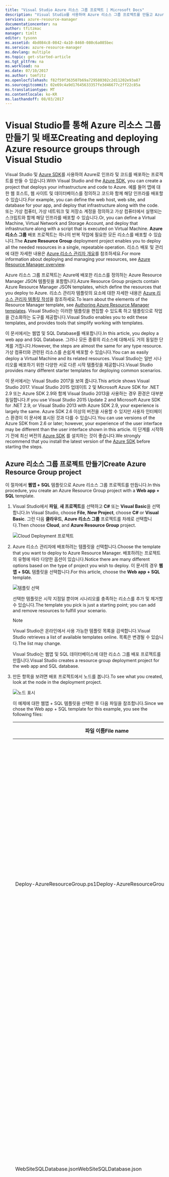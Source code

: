```yaml
---
title: "Visual Studio Azure 리소스 그룹 프로젝트 | Microsoft Docs"
description: "Visual Studio를 사용하여 Azure 리소스 그룹 프로젝트를 만들고 Azure에 리소스를 배포합니다."
services: azure-resource-manager
documentationcenter: na
author: tfitzmac
manager: timlt
editor: tysonn
ms.assetid: 4bd084c8-0842-4a10-8460-080c6a085bec
ms.service: azure-resource-manager
ms.devlang: multiple
ms.topic: get-started-article
ms.tgt_pltfrm: na
ms.workload: na
ms.date: 07/10/2017
ms.author: tomfitz
ms.openlocfilehash: f82f59f363507b69a729580302c2d11202e93a87
ms.sourcegitcommit: 02e69c4a9d17645633357fe3d46677c2ff22c85a
ms.translationtype: MT
ms.contentlocale: ko-KR
ms.lasthandoff: 08/03/2017
---
```

# <a name="creating-and-deploying-azure-resource-groups-through-visual-studio"></a><span data-ttu-id="9e3e6-103">Visual Studio를 통해 Azure 리소스 그룹 만들기 및 배포</span><span class="sxs-lookup"><span data-stu-id="9e3e6-103">Creating and deploying Azure resource groups through Visual Studio</span></span>
<span data-ttu-id="9e3e6-104">Visual Studio 및 [Azure SDK](https://azure.microsoft.com/downloads/)를 사용하여 Azure로 인프라 및 코드를 배포하는 프로젝트를 만들 수 있습니다.</span><span class="sxs-lookup"><span data-stu-id="9e3e6-104">With Visual Studio and the [Azure SDK](https://azure.microsoft.com/downloads/), you can create a project that deploys your infrastructure and code to Azure.</span></span> <span data-ttu-id="9e3e6-105">예를 들어 앱에 대한 웹 호스트, 웹 사이트 및 데이터베이스를 정의하고 코드와 함께 해당 인프라를 배포할 수 있습니다.</span><span class="sxs-lookup"><span data-stu-id="9e3e6-105">For example, you can define the web host, web site, and database for your app, and deploy that infrastructure along with the code.</span></span> <span data-ttu-id="9e3e6-106">또는 가상 컴퓨터, 가상 네트워크 및 저장소 계정을 정의하고 가상 컴퓨터에서 실행되는 스크립트와 함께 해당 인프라를 배포할 수 있습니다.</span><span class="sxs-lookup"><span data-stu-id="9e3e6-106">Or, you can define a Virtual Machine, Virtual Network and Storage Account, and deploy that infrastructure along with a script that is executed on Virtual Machine.</span></span> <span data-ttu-id="9e3e6-107">**Azure 리소스 그룹** 배포 프로젝트는 하나의 반복 작업에 필요한 모든 리소스를 배포할 수 있습니다.</span><span class="sxs-lookup"><span data-stu-id="9e3e6-107">The **Azure Resource Group** deployment project enables you to deploy all the needed resources in a single, repeatable operation.</span></span> <span data-ttu-id="9e3e6-108">리소스 배포 및 관리에 대한 자세한 내용은 [Azure 리소스 관리자 개요](resource-group-overview.md)를 참조하세요.</span><span class="sxs-lookup"><span data-stu-id="9e3e6-108">For more information about deploying and managing your resources, see [Azure Resource Manager overview](resource-group-overview.md).</span></span>

<span data-ttu-id="9e3e6-109">Azure 리소스 그룹 프로젝트는 Azure에 배포한 리소스를 정의하는 Azure Resource Manager JSON 템플릿을 포함합니다.</span><span class="sxs-lookup"><span data-stu-id="9e3e6-109">Azure Resource Group projects contain Azure Resource Manager JSON templates, which define the resources that you deploy to Azure.</span></span> <span data-ttu-id="9e3e6-110">리소스 관리자 템플릿의 요소에 대한 자세한 내용은 [Azure 리소스 관리자 템플릿 작성](resource-group-authoring-templates.md)을 참조하세요.</span><span class="sxs-lookup"><span data-stu-id="9e3e6-110">To learn about the elements of the Resource Manager template, see [Authoring Azure Resource Manager templates](resource-group-authoring-templates.md).</span></span> <span data-ttu-id="9e3e6-111">Visual Studio는 이러한 템플릿을 편집할 수 있도록 하고 템플릿으로 작업을 간소화하는 도구를 제공합니다.</span><span class="sxs-lookup"><span data-stu-id="9e3e6-111">Visual Studio enables you to edit these templates, and provides tools that simplify working with templates.</span></span>

<span data-ttu-id="9e3e6-112">이 문서에서는 웹앱 및 SQL Database를 배포합니다.</span><span class="sxs-lookup"><span data-stu-id="9e3e6-112">In this article, you deploy a web app and SQL Database.</span></span> <span data-ttu-id="9e3e6-113">그러나 모든 종류의 리소스에 대해서도 거의 동일한 단계를 거칩니다.</span><span class="sxs-lookup"><span data-stu-id="9e3e6-113">However, the steps are almost the same for any type resource.</span></span> <span data-ttu-id="9e3e6-114">가상 컴퓨터와 관련된 리소스를 손쉽게 배포할 수 있습니다.</span><span class="sxs-lookup"><span data-stu-id="9e3e6-114">You can as easily deploy a Virtual Machine and its related resources.</span></span> <span data-ttu-id="9e3e6-115">Visual Studio는 일반 시나리오를 배포하기 위한 다양한 서로 다른 시작 템플릿을 제공합니다.</span><span class="sxs-lookup"><span data-stu-id="9e3e6-115">Visual Studio provides many different starter templates for deploying common scenarios.</span></span>

<span data-ttu-id="9e3e6-116">이 문서에서는 Visual Studio 2017을 보여 줍니다.</span><span class="sxs-lookup"><span data-stu-id="9e3e6-116">This article shows Visual Studio 2017.</span></span> <span data-ttu-id="9e3e6-117">Visual Studio 2015 업데이트 2 및 Microsoft Azure SDK for .NET 2.9 또는 Azure SDK 2.9와 함께 Visual Studio 2013을 사용하는 경우 환경은 대부분 동일합니다.</span><span class="sxs-lookup"><span data-stu-id="9e3e6-117">If you use Visual Studio 2015 Update 2 and Microsoft Azure SDK for .NET 2.9, or Visual Studio 2013 with Azure SDK 2.9, your experience is largely the same.</span></span> <span data-ttu-id="9e3e6-118">Azure SDK 2.6 이상의 버전을 사용할 수 있지만 사용자 인터페이스 환경이 이 문서에 표시된 것과 다를 수 있습니다.</span><span class="sxs-lookup"><span data-stu-id="9e3e6-118">You can use versions of the Azure SDK from 2.6 or later; however, your experience of the user interface may be different than the user interface shown in this article.</span></span> <span data-ttu-id="9e3e6-119">이 단계를 시작하기 전에 최신 버전의 [Azure SDK](https://azure.microsoft.com/downloads/) 를 설치하는 것이 좋습니다.</span><span class="sxs-lookup"><span data-stu-id="9e3e6-119">We strongly recommend that you install the latest version of the [Azure SDK](https://azure.microsoft.com/downloads/) before starting the steps.</span></span> 

## <a name="create-azure-resource-group-project"></a><span data-ttu-id="9e3e6-120">Azure 리소스 그룹 프로젝트 만들기</span><span class="sxs-lookup"><span data-stu-id="9e3e6-120">Create Azure Resource Group project</span></span>
<span data-ttu-id="9e3e6-121">이 절차에서 **웹앱 + SQL** 템플릿으로 Azure 리소스 그룹 프로젝트를 만듭니다.</span><span class="sxs-lookup"><span data-stu-id="9e3e6-121">In this procedure, you create an Azure Resource Group project with a **Web app + SQL** template.</span></span>

1. <span data-ttu-id="9e3e6-122">Visual Studio에서 **파일**, **새 프로젝트**를 선택하고 **C#** 또는 **Visual Basic**을 선택합니다.</span><span class="sxs-lookup"><span data-stu-id="9e3e6-122">In Visual Studio, choose **File**, **New Project**, choose **C#** or **Visual Basic**.</span></span> <span data-ttu-id="9e3e6-123">그런 다음 **클라우드**, **Azure 리소스 그룹** 프로젝트를 차례로 선택합니다.</span><span class="sxs-lookup"><span data-stu-id="9e3e6-123">Then choose **Cloud**, and **Azure Resource Group** project.</span></span>
   
    ![Cloud Deployment 프로젝트](./media/vs-azure-tools-resource-groups-deployment-projects-create-deploy/create-project.png)
2. <span data-ttu-id="9e3e6-125">Azure 리소스 관리자에 배포하려는 템플릿을 선택합니다.</span><span class="sxs-lookup"><span data-stu-id="9e3e6-125">Choose the template that you want to deploy to Azure Resource Manager.</span></span> <span data-ttu-id="9e3e6-126">배포하려는 프로젝트의 유형에 따라 다양한 옵션이 있습니다.</span><span class="sxs-lookup"><span data-stu-id="9e3e6-126">Notice there are many different options based on the type of project you wish to deploy.</span></span> <span data-ttu-id="9e3e6-127">이 문서의 경우 **웹앱 + SQL** 템플릿을 선택합니다.</span><span class="sxs-lookup"><span data-stu-id="9e3e6-127">For this article, choose the **Web app + SQL** template.</span></span>
   
    ![템플릿 선택](./media/vs-azure-tools-resource-groups-deployment-projects-create-deploy/select-project.png)
   
    <span data-ttu-id="9e3e6-129">선택한 템플릿은 시작 지점일 뿐이며 시나리오를 충족하는 리소스를 추가 및 제거할 수 있습니다.</span><span class="sxs-lookup"><span data-stu-id="9e3e6-129">The template you pick is just a starting point; you can add and remove resources to fulfill your scenario.</span></span>
   
   > [!NOTE]
   > <span data-ttu-id="9e3e6-130">Visual Studio은 온라인에서 사용 가능한 템플릿 목록을 검색합니다.</span><span class="sxs-lookup"><span data-stu-id="9e3e6-130">Visual Studio retrieves a list of available templates online.</span></span> <span data-ttu-id="9e3e6-131">목록은 변경될 수 있습니다.</span><span class="sxs-lookup"><span data-stu-id="9e3e6-131">The list may change.</span></span>
   > 
   > 
   
    <span data-ttu-id="9e3e6-132">Visual Studio는 웹앱 및 SQL 데이터베이스에 대한 리소스 그룹 배포 프로젝트를 만듭니다.</span><span class="sxs-lookup"><span data-stu-id="9e3e6-132">Visual Studio creates a resource group deployment project for the web app and SQL database.</span></span>
3. <span data-ttu-id="9e3e6-133">만든 항목을 보려면 배포 프로젝트에서 노드를 봅니다.</span><span class="sxs-lookup"><span data-stu-id="9e3e6-133">To see what you created, look at the node in the deployment project.</span></span>
   
    ![노드 표시](./media/vs-azure-tools-resource-groups-deployment-projects-create-deploy/show-items.png)
   
    <span data-ttu-id="9e3e6-135">이 예제에 대한 웹앱 + SQL 템플릿을 선택한 후 다음 파일을 참조합니다.</span><span class="sxs-lookup"><span data-stu-id="9e3e6-135">Since we chose the Web app + SQL template for this example, you see the following files:</span></span> 
   
   | <span data-ttu-id="9e3e6-136">파일 이름</span><span class="sxs-lookup"><span data-stu-id="9e3e6-136">File name</span></span> | <span data-ttu-id="9e3e6-137">설명</span><span class="sxs-lookup"><span data-stu-id="9e3e6-137">Description</span></span> |
   | --- | --- |
   | <span data-ttu-id="9e3e6-138">Deploy-AzureResourceGroup.ps1</span><span class="sxs-lookup"><span data-stu-id="9e3e6-138">Deploy-AzureResourceGroup.ps1</span></span> |<span data-ttu-id="9e3e6-139">Azure Resource Manager를 배포할 PowerShell 명령을 호출하는 PowerShell 스크립트입니다.</span><span class="sxs-lookup"><span data-stu-id="9e3e6-139">A PowerShell script that invokes PowerShell commands to deploy to Azure Resource Manager.</span></span><br /><span data-ttu-id="9e3e6-140">**참고** 이 PowerShell 스크립트는 Visual Studio에서 템플릿을 배포하는 데 사용됩니다.</span><span class="sxs-lookup"><span data-stu-id="9e3e6-140">**Note** Visual Studio uses this PowerShell script to deploy your template.</span></span> <span data-ttu-id="9e3e6-141">이 스크립트를 변경하면 Visual Studio의 배포에 영향이 있으므로 신중해야 합니다.</span><span class="sxs-lookup"><span data-stu-id="9e3e6-141">Any changes you make to this script affect deployment in Visual Studio, so be careful.</span></span> |
   | <span data-ttu-id="9e3e6-142">WebSiteSQLDatabase.json</span><span class="sxs-lookup"><span data-stu-id="9e3e6-142">WebSiteSQLDatabase.json</span></span> |<span data-ttu-id="9e3e6-143">Azure에 배포하려는 인프라를 정의하는 Resource Manager 템플릿 및 배포하는 동안 제공할 수 있는 매개 변수입니다.</span><span class="sxs-lookup"><span data-stu-id="9e3e6-143">The Resource Manager template that defines the infrastructure you want deploy to Azure, and the parameters you can provide during deployment.</span></span> <span data-ttu-id="9e3e6-144">또한 Resource Manager가 리소스를 올바른 순서로 배포하도록 리소스 간의 종속성을 정의합니다.</span><span class="sxs-lookup"><span data-stu-id="9e3e6-144">It also defines the dependencies between the resources so Resource Manager deploys the resources in the correct order.</span></span> |
   | <span data-ttu-id="9e3e6-145">WebSiteSQLDatabase.parameters.json</span><span class="sxs-lookup"><span data-stu-id="9e3e6-145">WebSiteSQLDatabase.parameters.json</span></span> |<span data-ttu-id="9e3e6-146">템플릿에 필요한 값을 포함하는 매개 변수 파일입니다.</span><span class="sxs-lookup"><span data-stu-id="9e3e6-146">A parameters file that contains values needed by the template.</span></span> <span data-ttu-id="9e3e6-147">각 배포를 사용자 지정하는 값을 전달합니다.</span><span class="sxs-lookup"><span data-stu-id="9e3e6-147">You pass in parameter values to customize each deployment.</span></span> |
   
    <span data-ttu-id="9e3e6-148">모든 리소스 그룹 배포 프로젝트는 이러한 기본 파일을 포함합니다.</span><span class="sxs-lookup"><span data-stu-id="9e3e6-148">All resource group deployment projects contain these basic files.</span></span> <span data-ttu-id="9e3e6-149">다른 프로젝트는 다른 기능을 지원하는 추가 파일을 포함할 수 있습니다.</span><span class="sxs-lookup"><span data-stu-id="9e3e6-149">Other projects may contain additional files to support other functionality.</span></span>

## <a name="customize-the-resource-manager-template"></a><span data-ttu-id="9e3e6-150">리소스 관리자 템플릿 사용자 지정</span><span class="sxs-lookup"><span data-stu-id="9e3e6-150">Customize the Resource Manager template</span></span>
<span data-ttu-id="9e3e6-151">배포하려는 리소스를 설명하는 JSON 템플릿 파일을 수정하여 배포 프로젝트를 사용자 지정할 수 있습니다.</span><span class="sxs-lookup"><span data-stu-id="9e3e6-151">You can customize a deployment project by modifying the JSON templates that describe the resources you want to deploy.</span></span> <span data-ttu-id="9e3e6-152">JSON은 JavaScript Object Notation의 약어로, 쉽게 작업할 수 있는 직렬화된 데이터 형식입니다.</span><span class="sxs-lookup"><span data-stu-id="9e3e6-152">JSON stands for JavaScript Object Notation, and is a serialized data format that is easy to work with.</span></span> <span data-ttu-id="9e3e6-153">JSON 파일은 각 파일의 위쪽에서 참조하는 스키마를 사용합니다.</span><span class="sxs-lookup"><span data-stu-id="9e3e6-153">The JSON files use a schema that you reference at the top of each file.</span></span> <span data-ttu-id="9e3e6-154">스키마를 이해하려면 다운로드하여 분석할 수 있습니다.</span><span class="sxs-lookup"><span data-stu-id="9e3e6-154">If you want to understand the schema, you can download and analyze it.</span></span> <span data-ttu-id="9e3e6-155">스키마는 유효한 요소, 필드의 형식 및 포맷, 열거형 값의 가능한 값 등을 정의합니다.</span><span class="sxs-lookup"><span data-stu-id="9e3e6-155">The schema defines what elements are valid, the types and formats of fields, the possible values of enumerated values, and so on.</span></span> <span data-ttu-id="9e3e6-156">리소스 관리자 템플릿의 요소에 대한 자세한 내용은 [Azure 리소스 관리자 템플릿 작성](resource-group-authoring-templates.md)을 참조하세요.</span><span class="sxs-lookup"><span data-stu-id="9e3e6-156">To learn about the elements of the Resource Manager template, see [Authoring Azure Resource Manager templates](resource-group-authoring-templates.md).</span></span>

<span data-ttu-id="9e3e6-157">템플릿에서 작업하려면 **WebSiteSQLDatabase.json**을 엽니다.</span><span class="sxs-lookup"><span data-stu-id="9e3e6-157">To work on your template, open **WebSiteSQLDatabase.json**.</span></span>

<span data-ttu-id="9e3e6-158">Visual Studio 편집기는 Resource Manager 템플릿 편집에 도움이 되는 도구를 제공합니다.</span><span class="sxs-lookup"><span data-stu-id="9e3e6-158">The Visual Studio editor provides tools to assist you with editing the Resource Manager template.</span></span> <span data-ttu-id="9e3e6-159">**JSON 개요** 창을 통해 템플릿에 정의된 요소를 쉽게 볼 수 있습니다.</span><span class="sxs-lookup"><span data-stu-id="9e3e6-159">The **JSON Outline** window makes it easy to see the elements defined in your template.</span></span>

![JSON 개요 표시](./media/vs-azure-tools-resource-groups-deployment-projects-create-deploy/show-json-outline.png)

<span data-ttu-id="9e3e6-161">개요에서 요소 중 하나를 선택하면 템플릿의 해당 부분으로 이동하고 해당 JSON을 강조 표시합니다.</span><span class="sxs-lookup"><span data-stu-id="9e3e6-161">Selecting any of the elements in the outline takes you to that part of the template and highlights the corresponding JSON.</span></span>

![JSON로 이동](./media/vs-azure-tools-resource-groups-deployment-projects-create-deploy/navigate-json.png)

<span data-ttu-id="9e3e6-163">JSON 개요 창의 맨 위에 있는 **리소스 추가** 버튼을 선택하거나 **리소스**를 마우스 오른쪽 단추로 클릭하고 **새 리소스 추가**를 선택하여 리소스를 추가할 수 있습니다.</span><span class="sxs-lookup"><span data-stu-id="9e3e6-163">You can add a resource by either selecting the **Add Resource** button at the top of the JSON Outline window, or by right-clicking **resources** and selecting **Add New Resource**.</span></span>

![리소스 추가](./media/vs-azure-tools-resource-groups-deployment-projects-create-deploy/add-resource.png)

<span data-ttu-id="9e3e6-165">이 자습서의 경우 **저장소 계정** 을 선택하고 이름을 지정합니다.</span><span class="sxs-lookup"><span data-stu-id="9e3e6-165">For this tutorial, select **Storage Account** and give it a name.</span></span> <span data-ttu-id="9e3e6-166">11개 미만의 문자이며 숫자 및 소문자만을 포함하는 이름을 제공합니다.</span><span class="sxs-lookup"><span data-stu-id="9e3e6-166">Provide a name that is no more than 11 characters, and only contains numbers and lower-case letters.</span></span>

![저장소 추가](./media/vs-azure-tools-resource-groups-deployment-projects-create-deploy/add-storage.png)

<span data-ttu-id="9e3e6-168">추가된 리소스 뿐만 아니라 형식 저장소 계정에 대한 매개 변수 및 저장소 계정 이름에 대한 변수입니다.</span><span class="sxs-lookup"><span data-stu-id="9e3e6-168">Notice that not only was the resource added, but also a parameter for the type storage account, and a variable for the name of the storage account.</span></span>

![개요 표시](./media/vs-azure-tools-resource-groups-deployment-projects-create-deploy/show-new-items.png)

<span data-ttu-id="9e3e6-170">**storageType** 매개 변수는 허용되는 형식 및 기본 형식을 사용하여 미리 정의됩니다.</span><span class="sxs-lookup"><span data-stu-id="9e3e6-170">The **storageType** parameter is pre-defined with allowed types and a default type.</span></span> <span data-ttu-id="9e3e6-171">이러한 값을 유지하거나 시나리오에 대해 편집할 수 있습니다.</span><span class="sxs-lookup"><span data-stu-id="9e3e6-171">You can leave these values or edit them for your scenario.</span></span> <span data-ttu-id="9e3e6-172">이 템플릿을 통해 **Premium_LRS** 저장소 계정을 배포하지 않으려는 경우 허용된 형식에서 제거합니다.</span><span class="sxs-lookup"><span data-stu-id="9e3e6-172">If you do not want anyone to deploy a **Premium_LRS** storage account through this template, remove it from the allowed types.</span></span> 

```json
"storageType": {
  "type": "string",
  "defaultValue": "Standard_LRS",
  "allowedValues": [
    "Standard_LRS",
    "Standard_ZRS",
    "Standard_GRS",
    "Standard_RAGRS"
  ]
}
```

<span data-ttu-id="9e3e6-173">Visual Studio는 또한 템플릿을 편집하는 경우 사용 가능한 속성을 이해할 수 있도록 intellisense를 제공합니다.</span><span class="sxs-lookup"><span data-stu-id="9e3e6-173">Visual Studio also provides intellisense to help you understand what properties are available when editing the template.</span></span> <span data-ttu-id="9e3e6-174">예를 들어 App Service 계획에 대한 속성을 편집하려면 **HostingPlan** 리소스로 이동하고 **속성**에 대한 값을 추가합니다.</span><span class="sxs-lookup"><span data-stu-id="9e3e6-174">For example, to edit the properties for your App Service plan, navigate to the **HostingPlan** resource, and add a value for the **properties**.</span></span> <span data-ttu-id="9e3e6-175">intellisense는 사용 가능한 값을 표시하고 해당 값에 대한 설명을 제공합니다.</span><span class="sxs-lookup"><span data-stu-id="9e3e6-175">Notice that intellisense shows the available values and provides a description of that value.</span></span>

![intellisense 표시](./media/vs-azure-tools-resource-groups-deployment-projects-create-deploy/show-intellisense.png)

<span data-ttu-id="9e3e6-177">**numberOfWorkers** 를 1로 설정할 수 있습니다.</span><span class="sxs-lookup"><span data-stu-id="9e3e6-177">You can set **numberOfWorkers** to 1.</span></span>

```json
"properties": {
  "name": "[parameters('hostingPlanName')]",
  "numberOfWorkers": 1
}
```

## <a name="deploy-the-resource-group-project-to-azure"></a><span data-ttu-id="9e3e6-178">Azure에 리소스 그룹 프로젝트 배포</span><span class="sxs-lookup"><span data-stu-id="9e3e6-178">Deploy the Resource Group project to Azure</span></span>
<span data-ttu-id="9e3e6-179">이제 프로젝트를 배포할 준비가 되었습니다.</span><span class="sxs-lookup"><span data-stu-id="9e3e6-179">You are now ready to deploy your project.</span></span> <span data-ttu-id="9e3e6-180">Azure 리소스 그룹 프로젝트를 배포할 때 Azure 리소스 그룹에 배포합니다.</span><span class="sxs-lookup"><span data-stu-id="9e3e6-180">When you deploy an Azure Resource Group project, you deploy it to an Azure resource group.</span></span> <span data-ttu-id="9e3e6-181">리소스 그룹은 공통 수명 주기를 공유하는 리소스의 논리적 그룹화입니다.</span><span class="sxs-lookup"><span data-stu-id="9e3e6-181">The resource group is a logical grouping of resources that share a common lifecycle.</span></span>

1. <span data-ttu-id="9e3e6-182">배포 프로젝트 노드의 바로 가기 메뉴에서 **배포** > **새 배포**를 선택합니다.</span><span class="sxs-lookup"><span data-stu-id="9e3e6-182">On the shortcut menu of the deployment project node, choose **Deploy** > **New**.</span></span>
   
    ![배포, 새 배포 메뉴 항목](./media/vs-azure-tools-resource-groups-deployment-projects-create-deploy/deploy.png)
   
    <span data-ttu-id="9e3e6-184">**리소스 그룹에 배포** 대화 상자가 나타납니다.</span><span class="sxs-lookup"><span data-stu-id="9e3e6-184">The **Deploy to Resource Group** dialog box appears.</span></span>
   
    ![리소스 그룹에 배포 대화 상자](./media/vs-azure-tools-resource-groups-deployment-projects-create-deploy/show-deployment.png)
2. <span data-ttu-id="9e3e6-186">**리소스 그룹** 드롭다운 상자에서 기존 리소스 그룹을 선택하거나 새 항목을 만듭니다.</span><span class="sxs-lookup"><span data-stu-id="9e3e6-186">In the **Resource group** dropdown box, choose an existing resource group or create a new one.</span></span> <span data-ttu-id="9e3e6-187">리소스 그룹을 만들려면 **리소스 그룹** 드롭다운 상자를 열고 **새로 만들기**를 선택합니다.</span><span class="sxs-lookup"><span data-stu-id="9e3e6-187">To create a resource group, open the **Resource Group** dropdown box and choose **Create New**.</span></span>
   
    ![리소스 그룹에 배포 대화 상자](./media/vs-azure-tools-resource-groups-deployment-projects-create-deploy/create-new-group.png)
   
    <span data-ttu-id="9e3e6-189">**리소스 그룹 만들기** 대화 상자가 나타납니다.</span><span class="sxs-lookup"><span data-stu-id="9e3e6-189">The **Create Resource Group** dialog box appears.</span></span> <span data-ttu-id="9e3e6-190">그룹에 이름 및 위치를 지정하고 **만들기** 단추를 선택합니다.</span><span class="sxs-lookup"><span data-stu-id="9e3e6-190">Give your group a name and location, and select the **Create** button.</span></span>
   
    ![리소스 그룹 만들기 대화 상자](./media/vs-azure-tools-resource-groups-deployment-projects-create-deploy/create-resource-group.png)
3. <span data-ttu-id="9e3e6-192">**매개 변수 편집** 단추를 선택하여 배포에 대한 매개 변수를 편집합니다.</span><span class="sxs-lookup"><span data-stu-id="9e3e6-192">Edit the parameters for the deployment by selecting the **Edit Parameters** button.</span></span>
   
    ![매개 변수 편집 단추](./media/vs-azure-tools-resource-groups-deployment-projects-create-deploy/edit-parameters.png)
4. <span data-ttu-id="9e3e6-194">비어 있는 매개 변수에 값을 제공하고 **저장** 단추를 선택합니다.</span><span class="sxs-lookup"><span data-stu-id="9e3e6-194">Provide values for the empty parameters and select the **Save** button.</span></span> <span data-ttu-id="9e3e6-195">비어 있는 매개 변수는 **hostingPlanName**, **administratorLogin**, **administratorLoginPassword** 및 **databaseName**입니다.</span><span class="sxs-lookup"><span data-stu-id="9e3e6-195">The empty parameters are **hostingPlanName**, **administratorLogin**, **administratorLoginPassword**, and **databaseName**.</span></span>
   
    <span data-ttu-id="9e3e6-196">**hostingPlanName** 은 만들려는 [App Service 계획](../app-service/azure-web-sites-web-hosting-plans-in-depth-overview.md) 의 이름을 지정합니다.</span><span class="sxs-lookup"><span data-stu-id="9e3e6-196">**hostingPlanName** specifies a name for the [App Service plan](../app-service/azure-web-sites-web-hosting-plans-in-depth-overview.md) to create.</span></span> 
   
    <span data-ttu-id="9e3e6-197">**administratorLogin** 은 SQL Server 관리자의 사용자 이름을 지정합니다.</span><span class="sxs-lookup"><span data-stu-id="9e3e6-197">**administratorLogin** specifies the user name for the SQL Server administrator.</span></span> <span data-ttu-id="9e3e6-198">**sa** 또는 **admin**과 같은 일반 관리자 이름을 사용하지 않습니다.</span><span class="sxs-lookup"><span data-stu-id="9e3e6-198">Do not use common admin names like **sa** or **admin**.</span></span> 
   
    <span data-ttu-id="9e3e6-199">**administratorLoginPassword** 는 SQL Server 관리자의 암호를 지정합니다.</span><span class="sxs-lookup"><span data-stu-id="9e3e6-199">The **administratorLoginPassword** specifies a password for SQL Server administrator.</span></span> <span data-ttu-id="9e3e6-200">**암호를 매개 변수 파일에 일반 텍스트로 저장** 옵션은 안전하지 않으므로 이 옵션을 선택하지 않습니다.</span><span class="sxs-lookup"><span data-stu-id="9e3e6-200">The **Save passwords as plain text in the parameters file** option is not secure; therefore, do not select this option.</span></span> <span data-ttu-id="9e3e6-201">암호는 일반 텍스트로 저장되지 않으므로 배포 중에 이 암호를 다시 제공해야 합니다.</span><span class="sxs-lookup"><span data-stu-id="9e3e6-201">Since the password is not saved as plain text, you need to provide this password again during deployment.</span></span> 
   
    <span data-ttu-id="9e3e6-202">**databaseName** 은 만들 데이터베이스의 이름을 지정합니다.</span><span class="sxs-lookup"><span data-stu-id="9e3e6-202">**databaseName** specifies a name for the database to create.</span></span> 
   
    ![매개 변수 편집 대화 상자](./media/vs-azure-tools-resource-groups-deployment-projects-create-deploy/provide-parameters.png)
5. <span data-ttu-id="9e3e6-204">**배포** 단추를 선택하여 Azure에 프로젝트를 배포합니다.</span><span class="sxs-lookup"><span data-stu-id="9e3e6-204">Choose the **Deploy** button to deploy the project to Azure.</span></span> <span data-ttu-id="9e3e6-205">Visual Studio 인스턴스의 외부에서 PowerShell 콘솔이 열립니다.</span><span class="sxs-lookup"><span data-stu-id="9e3e6-205">A PowerShell console opens outside of the Visual Studio instance.</span></span> <span data-ttu-id="9e3e6-206">메시지가 표시되면 PowerShell 콘솔에 SQL Server 관리자 암호를 입력합니다.</span><span class="sxs-lookup"><span data-stu-id="9e3e6-206">Enter the SQL Server administrator password in the PowerShell console when prompted.</span></span> <span data-ttu-id="9e3e6-207">**PowerShell 콘솔은 다른 항목 뒤에 숨겨지거나 작업 표시줄에서 최소화될 수 있습니다.**</span><span class="sxs-lookup"><span data-stu-id="9e3e6-207">**Your PowerShell console may be hidden behind other items or minimized in the task bar.**</span></span> <span data-ttu-id="9e3e6-208">이 콘솔을 찾아서 암호를 제공합니다.</span><span class="sxs-lookup"><span data-stu-id="9e3e6-208">Look for this console and select it to provide the password.</span></span>
   
   > [!NOTE]
   > <span data-ttu-id="9e3e6-209">Visual Studio에서는 Azure PowerShell cmdlet을 설치하도록 요청할 수 있습니다.</span><span class="sxs-lookup"><span data-stu-id="9e3e6-209">Visual Studio may ask you to install the Azure PowerShell cmdlets.</span></span> <span data-ttu-id="9e3e6-210">리소스 그룹을 성공적으로 배포하려면 Azure PowerShell cmdlet이 필요합니다.</span><span class="sxs-lookup"><span data-stu-id="9e3e6-210">You need the Azure PowerShell cmdlets to successfully deploy resource groups.</span></span> <span data-ttu-id="9e3e6-211">메시지가 표시되면 설치합니다.</span><span class="sxs-lookup"><span data-stu-id="9e3e6-211">If prompted, install them.</span></span>
   > 
   > 
6. <span data-ttu-id="9e3e6-212">배포는 몇 분 정도가 걸릴 수 있습니다.</span><span class="sxs-lookup"><span data-stu-id="9e3e6-212">The deployment may take a few minutes.</span></span> <span data-ttu-id="9e3e6-213">**출력** 창에 배포의 상태가 표시됩니다.</span><span class="sxs-lookup"><span data-stu-id="9e3e6-213">In the **Output** windows, you see the status of the deployment.</span></span> <span data-ttu-id="9e3e6-214">배포가 완료되면 마지막 메시지는 다음과 유사한 내용으로 성공적인 배포를 나타냅니다.</span><span class="sxs-lookup"><span data-stu-id="9e3e6-214">When the deployment has finished, the last message indicates a successful deployment with something similar to:</span></span>
   
        ... 
        18:00:58 - Successfully deployed template 'websitesqldatabase.json' to resource group 'DemoSiteGroup'.
7. <span data-ttu-id="9e3e6-215">브라우저에서 [Azure Portal](https://portal.azure.com/) 을 열고 계정에 로그인합니다.</span><span class="sxs-lookup"><span data-stu-id="9e3e6-215">In a browser, open the [Azure portal](https://portal.azure.com/) and sign in to your account.</span></span> <span data-ttu-id="9e3e6-216">리소스 그룹을 보려면 **리소스 그룹** 및 배포한 리소스 그룹을 선택합니다.</span><span class="sxs-lookup"><span data-stu-id="9e3e6-216">To see the resource group, select **Resource groups** and the resource group you deployed to.</span></span>
   
    ![그룹 선택](./media/vs-azure-tools-resource-groups-deployment-projects-create-deploy/select-group.png)
8. <span data-ttu-id="9e3e6-218">배포된 리소스가 모두 표시됩니다.</span><span class="sxs-lookup"><span data-stu-id="9e3e6-218">You see all the deployed resources.</span></span> <span data-ttu-id="9e3e6-219">저장소 계정의 이름은 해당 리소스를 추가할 때 지정한 것과 일치하지 않은지 확인합니다.</span><span class="sxs-lookup"><span data-stu-id="9e3e6-219">Notice that the name of the storage account is not exactly what you specified when adding that resource.</span></span> <span data-ttu-id="9e3e6-220">저장소 계정은 고유해야 합니다.</span><span class="sxs-lookup"><span data-stu-id="9e3e6-220">The storage account must be unique.</span></span> <span data-ttu-id="9e3e6-221">고유한 이름을 제공하기 위해 템플릿은 자동으로 사용자가 제공한 이름에 문자의 문자열을 추가합니다.</span><span class="sxs-lookup"><span data-stu-id="9e3e6-221">The template automatically adds a string of characters to the name you provided to provide a unique name.</span></span> 
   
    ![리소스 표시](./media/vs-azure-tools-resource-groups-deployment-projects-create-deploy/show-deployed-resources.png)
9. <span data-ttu-id="9e3e6-223">프로젝트를 변경하고 다시 배포할 경우, Azure 리소스 그룹 프로젝트의 바로 가기 메뉴에서 기존 리소스 그룹을 선택합니다.</span><span class="sxs-lookup"><span data-stu-id="9e3e6-223">If you make changes and want to redeploy your project, choose the existing resource group from the shortcut menu of Azure resource group project.</span></span> <span data-ttu-id="9e3e6-224">바로 가기 메뉴에서 **배포**를 선택한 다음 배포한 리소스 그룹을 선택합니다.</span><span class="sxs-lookup"><span data-stu-id="9e3e6-224">On the shortcut menu, choose **Deploy**, and then choose the resource group you deployed.</span></span>
   
    ![배포된 Azure 리소스 그룹](./media/vs-azure-tools-resource-groups-deployment-projects-create-deploy/redeploy.png)

## <a name="deploy-code-with-your-infrastructure"></a><span data-ttu-id="9e3e6-226">인프라를 사용하여 코드 배포</span><span class="sxs-lookup"><span data-stu-id="9e3e6-226">Deploy code with your infrastructure</span></span>
<span data-ttu-id="9e3e6-227">이 시점에서 앱에 대한 인프라를 배포했지만 프로젝트와 함께 배포된 실제 코드가 없습니다.</span><span class="sxs-lookup"><span data-stu-id="9e3e6-227">At this point, you have deployed the infrastructure for your app, but there is no actual code deployed with the project.</span></span> <span data-ttu-id="9e3e6-228">이 문서에서는 배포하는 동안 웹앱 및 SQL Database 테이블을 배포하는 방법을 보여 줍니다.</span><span class="sxs-lookup"><span data-stu-id="9e3e6-228">This article shows how to deploy a web app and SQL Database tables during deployment.</span></span> <span data-ttu-id="9e3e6-229">웹앱 대신 가상 컴퓨터를 배포하는 경우 배포의 일부로 컴퓨터에 일부 코드를 실행하려고 합니다.</span><span class="sxs-lookup"><span data-stu-id="9e3e6-229">If you are deploying a Virtual Machine instead of a web app, you want to run some code on the machine as part of deployment.</span></span> <span data-ttu-id="9e3e6-230">웹앱에 대한 코드 배포 또는 가상 컴퓨터 설정을 위한 절차는 거의 동일합니다.</span><span class="sxs-lookup"><span data-stu-id="9e3e6-230">The process for deploying code for a web app or for setting up a Virtual Machine is almost the same.</span></span>

1. <span data-ttu-id="9e3e6-231">Visual Studio 솔루션에 프로젝트를 추가합니다.</span><span class="sxs-lookup"><span data-stu-id="9e3e6-231">Add a project to your Visual Studio solution.</span></span> <span data-ttu-id="9e3e6-232">솔루션을 마우스 오른쪽 단추로 클릭하고 **추가** > **새 프로젝트**를 선택합니다.</span><span class="sxs-lookup"><span data-stu-id="9e3e6-232">Right-click the solution, and select **Add** > **New Project**.</span></span>
   
    ![프로젝트 추가](./media/vs-azure-tools-resource-groups-deployment-projects-create-deploy/add-project.png)
2. <span data-ttu-id="9e3e6-234">**ASP.NET 웹 응용 프로그램**을 추가합니다.</span><span class="sxs-lookup"><span data-stu-id="9e3e6-234">Add an **ASP.NET Web Application**.</span></span> 
   
    ![웹앱 추가](./media/vs-azure-tools-resource-groups-deployment-projects-create-deploy/add-app.png)
3. <span data-ttu-id="9e3e6-236">**MVC**를 선택합니다.</span><span class="sxs-lookup"><span data-stu-id="9e3e6-236">Select **MVC**.</span></span>
   
    ![MVC 선택](./media/vs-azure-tools-resource-groups-deployment-projects-create-deploy/select-mvc.png)
4. <span data-ttu-id="9e3e6-238">Visual Studio에서 웹앱을 만든 후에 솔루션에 두 프로젝트가 모두 표시됩니다.</span><span class="sxs-lookup"><span data-stu-id="9e3e6-238">After Visual Studio creates your web app, you see both projects in the solution.</span></span>
   
    ![프로젝트 표시](./media/vs-azure-tools-resource-groups-deployment-projects-create-deploy/show-projects.png)
5. <span data-ttu-id="9e3e6-240">이제, 리소스 그룹 프로젝트가 새 프로젝트를 인식하는지 확인해야 합니다.</span><span class="sxs-lookup"><span data-stu-id="9e3e6-240">Now, you need to make sure your resource group project is aware of the new project.</span></span> <span data-ttu-id="9e3e6-241">리소스 그룹 프로젝트(AzureResourceGroup1)로 돌아갑니다.</span><span class="sxs-lookup"><span data-stu-id="9e3e6-241">Go back to your resource group project (AzureResourceGroup1).</span></span> <span data-ttu-id="9e3e6-242">**참조**를 마우스 오른쪽 단추로 클릭하고 **참조 추가**를 선택합니다.</span><span class="sxs-lookup"><span data-stu-id="9e3e6-242">Right-click **References** and select **Add Reference**.</span></span>
   
    ![참조 추가](./media/vs-azure-tools-resource-groups-deployment-projects-create-deploy/add-new-reference.png)
6. <span data-ttu-id="9e3e6-244">만든 웹앱 프로젝트를 선택합니다.</span><span class="sxs-lookup"><span data-stu-id="9e3e6-244">Select the web app project that you created.</span></span>
   
    ![참조 추가](./media/vs-azure-tools-resource-groups-deployment-projects-create-deploy/add-reference.png)
   
    <span data-ttu-id="9e3e6-246">참조를 추가하여 리소스 그룹 프로젝트에 웹앱 프로젝트에 연결하고 자동으로 세 가지 주요 속성을 설정합니다.</span><span class="sxs-lookup"><span data-stu-id="9e3e6-246">By adding a reference, you link the web app project to the resource group project, and automatically set three key properties.</span></span> <span data-ttu-id="9e3e6-247">참조를 위한 **속성** 창에서 이러한 속성을 확인합니다.</span><span class="sxs-lookup"><span data-stu-id="9e3e6-247">You see these properties in the **Properties** window for the reference.</span></span>
   
      ![참조 보기](./media/vs-azure-tools-resource-groups-deployment-projects-create-deploy/see-reference.png)
   
    <span data-ttu-id="9e3e6-249">속성은 다음과 같습니다.</span><span class="sxs-lookup"><span data-stu-id="9e3e6-249">The properties are:</span></span>
   
   * <span data-ttu-id="9e3e6-250">**추가 속성** 은 Azure Storage에 푸시되는 웹 배포 패키지 준비 위치를 포함합니다.</span><span class="sxs-lookup"><span data-stu-id="9e3e6-250">The **Additional Properties** contains the web deployment package staging location that is pushed to the Azure Storage.</span></span> <span data-ttu-id="9e3e6-251">폴더(ExampleApp) 및 파일(package.zip)을 적어둡니다.</span><span class="sxs-lookup"><span data-stu-id="9e3e6-251">Note the folder (ExampleApp) and file (package.zip).</span></span> <span data-ttu-id="9e3e6-252">이러한 값은 앱을 배포할 때 매개 변수로 제공하므로 알고 있어야 합니다.</span><span class="sxs-lookup"><span data-stu-id="9e3e6-252">You need to know these values because you provide them as parameters when deploying the app.</span></span> 
   * <span data-ttu-id="9e3e6-253">**파일 경로 포함** 은 패키지를 만들 경로를 포함합니다.</span><span class="sxs-lookup"><span data-stu-id="9e3e6-253">The **Include File Path** contains the path where the package is created.</span></span> <span data-ttu-id="9e3e6-254">**대상 포함** 은 배포가 실행할 명령을 포함합니다.</span><span class="sxs-lookup"><span data-stu-id="9e3e6-254">The **Include Targets** contains the command that deployment executes.</span></span> 
   * <span data-ttu-id="9e3e6-255">**빌드;패키지** 의 기본값을 통해 배포는 웹 배포 패키지(package.zip)를 빌드하고 만들 수 있습니다.</span><span class="sxs-lookup"><span data-stu-id="9e3e6-255">The default value of **Build;Package** enables the deployment to build and create a web deployment package (package.zip).</span></span>  
     
     <span data-ttu-id="9e3e6-256">배포는 패키지를 만드는 속성에서 필요한 정보를 얻게 되므로 게시 프로필이 필요하지 않습니다.</span><span class="sxs-lookup"><span data-stu-id="9e3e6-256">You do not need a publish profile as the deployment gets the necessary information from the properties to create the package.</span></span>
7. <span data-ttu-id="9e3e6-257">WebSiteSQLDatabase.json으로 돌아와서 템플릿에 리소스를 추가합니다.</span><span class="sxs-lookup"><span data-stu-id="9e3e6-257">Go back to WebSiteSQLDatabase.json and add a resource to the template.</span></span>
   
    ![리소스 추가](./media/vs-azure-tools-resource-groups-deployment-projects-create-deploy/add-resource-2.png)
8. <span data-ttu-id="9e3e6-259">이번에는 **Web Apps에 대한 웹 배포**를 선택합니다.</span><span class="sxs-lookup"><span data-stu-id="9e3e6-259">This time select **Web Deploy for Web Apps**.</span></span> 
   
    ![웹 배포 추가](./media/vs-azure-tools-resource-groups-deployment-projects-create-deploy/add-web-deploy.png)
9. <span data-ttu-id="9e3e6-261">리소스 그룹에 리소스 그룹 프로젝트를 다시 배포합니다.</span><span class="sxs-lookup"><span data-stu-id="9e3e6-261">Redeploy your resource group project to the resource group.</span></span> <span data-ttu-id="9e3e6-262">이번에는 몇 가지 새로운 매개 변수가 있습니다.</span><span class="sxs-lookup"><span data-stu-id="9e3e6-262">This time there are some new parameters.</span></span> <span data-ttu-id="9e3e6-263">자동으로 생성되므로 **_artifactsLocation** 또는 **_artifactsLocationSasToken**에 대한 값을 제공할 필요가 없습니다.</span><span class="sxs-lookup"><span data-stu-id="9e3e6-263">You do not need to provide values for **_artifactsLocation** or **_artifactsLocationSasToken** because Visual Studio automatically generates those values.</span></span> <span data-ttu-id="9e3e6-264">그러나 폴더와 파일 이름을 배포 패키지를 포함하는 경로로 설정해야 합니다(다음 이미지에서 **ExampleAppPackageFolder** 및 **ExampleAppPackageFileName**으로 나타남).</span><span class="sxs-lookup"><span data-stu-id="9e3e6-264">However, you have to set the folder and file name to the path that contains the deployment package (shown as **ExampleAppPackageFolder** and **ExampleAppPackageFileName** in the following image).</span></span> <span data-ttu-id="9e3e6-265">앞서 참조 속성에서 확인한 값을 제공합니다(**ExampleApp** 및 **package.zip**).</span><span class="sxs-lookup"><span data-stu-id="9e3e6-265">Provide the values you saw earlier in the reference properties (**ExampleApp** and **package.zip**).</span></span>
   
    ![웹 배포 추가](./media/vs-azure-tools-resource-groups-deployment-projects-create-deploy/set-new-parameters.png)
   
    <span data-ttu-id="9e3e6-267">**아티팩트 저장소 계정**의 경우 이 리소스 그룹과 함께 배포된 계정을 선택합니다.</span><span class="sxs-lookup"><span data-stu-id="9e3e6-267">For the **Artifact storage account**, select the one deployed with this resource group.</span></span>
10. <span data-ttu-id="9e3e6-268">배포가 완료된 후에 포털에서 웹앱을 선택합니다.</span><span class="sxs-lookup"><span data-stu-id="9e3e6-268">After the deployment has finished, select your web app in the portal.</span></span> <span data-ttu-id="9e3e6-269">URL을 선택하여 사이트를 찾습니다.</span><span class="sxs-lookup"><span data-stu-id="9e3e6-269">Select the URL to browse to the site.</span></span>
    
     ![사이트 찾아보기](./media/vs-azure-tools-resource-groups-deployment-projects-create-deploy/browse-site.png)
11. <span data-ttu-id="9e3e6-271">기본 ASP.NET 앱을 성공적으로 배포했습니다.</span><span class="sxs-lookup"><span data-stu-id="9e3e6-271">Notice that you have successfully deployed the default ASP.NET app.</span></span>
    
     ![배포된 앱 표시](./media/vs-azure-tools-resource-groups-deployment-projects-create-deploy/show-deployed-app.png)

## <a name="next-steps"></a><span data-ttu-id="9e3e6-273">다음 단계</span><span class="sxs-lookup"><span data-stu-id="9e3e6-273">Next steps</span></span>
* <span data-ttu-id="9e3e6-274">포털을 통한 리소스 관리에 대한 내용은 [Azure Portal을 사용하여 Azure 리소스 관리](resource-group-portal.md)를 참조하세요.</span><span class="sxs-lookup"><span data-stu-id="9e3e6-274">To learn about managing your resources through the portal, see [Using the Azure portal to manage your Azure resources](resource-group-portal.md).</span></span>
* <span data-ttu-id="9e3e6-275">템플릿에 대한 자세한 내용은 [Azure Resource Manager 템플릿 작성](resource-group-authoring-templates.md)을 참조하세요.</span><span class="sxs-lookup"><span data-stu-id="9e3e6-275">To learn more about templates, see [Authoring Azure Resource Manager templates](resource-group-authoring-templates.md).</span></span>

